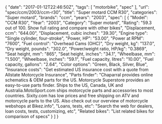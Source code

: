 {
    "date": "2017-01-12T22:46:50Z",
    "tags": [
        "motorbike",
        "spec"
    ],
    "url": "spec\/ccm\/2003\/ccm-r30",
    "title": "Super motard CCM R30",
    "categories": "Super motard",
    "brands": "ccm",
    "years": "2003",
    "spec": [
        {
            "Model": "CCM R30",
            "Year": "2003",
            "Category": "Super motard",
            "Rating": "59.3 out of 100. Show full rating and compare with other bikes",
            "Displacement, ccm": "644.00",
            "Displacement, cubic inches": "39.30",
            "Engine type": "Single cylinder, four-stroke",
            "Power, HP": "53.00",
            "Power at RPM": "7600",
            "Fuel control": "Overhead Cams (OHC)",
            "Dry weight, kg": "137.0",
            "Dry weight, pounds": "302.0",
            "Power\/weight ratio, HP\/kg": "0.3869",
            "Seat height, mm": "865",
            "Seat height, inches": "34.1",
            "Wheelbase, mm": "1.500",
            "Wheelbase, inches": "59.1",
            "Fuel capacity, litres": "10.00",
            "Fuel capacity, gallons": "2.64",
            "Color options": "Green, Black, Silver, Blue",
            "Insurance costs": "Get estimated US insurance cost with a quote from Allstate Motorcycle Insurance",
            "Parts finder": "Chaparral provides online schematics & OEM parts for the US.   Motorcycle Superstore provides an easy-to-use parts finder. Ships to the US, Canada, UK and Australia.MotoSport.com ships motorcycle parts and accessories to most countries.    Sixity.com has low prices and free shipping on ATV and motorcycle parts to the US. Also check out our overview of motorcycle webshops at Bikez.info",
            "Loans, tests, etc": "Search the web for dealers, loan costs, tests, customizing, etc",
            "Related bikes": "List related bikes for comparison of specs"
        }
    ]
}
